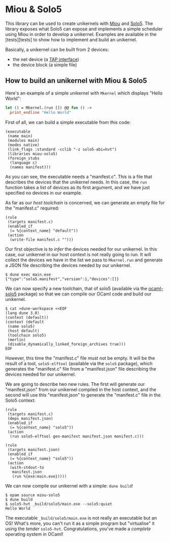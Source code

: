 # Miou & Solo5

This library can be used to create unikernels with [Miou][miou] and
[Solo5][solo5]. The library exposes what Solo5 can expose and implements a
simple scheduler using Miou in order to develop a unikernel. Examples are
available in the [tests][tests] to show how to implement and build an
unikernel.

Basically, a unikernel can be built from 2 devices:
- the net device (a [TAP interface][tap])
- the device block (a simple file)

## How to build an unikernel with Miou & Solo5

Here's an example of a simple unikernel with `Mkernel` which displays
"Hello World":
```ocaml
let () = Mkernel.(run []) @@ fun () ->
  print_endline "Hello World"
```

First of all, we can build a simple executable from this code:
```dune
(executable
 (name main)
 (modules main)
 (modes native)
 (link_flags :standard -cclib "-z solo5-abi=hvt")
 (libraries miou-solo5)
 (foreign_stubs
  (language c)
  (names manifest)))
```

As you can see, the executable needs a "manifest.c". This is a file that
describes the devices that the unikernel needs. In this case, the `run`
function takes a list of devices as its first argument, and we have just
specified no devices in our example.

As far as our _host toolchain_ is concerned, we can generate an empty file for
the "manifest.c" required:
```dune
(rule
 (targets manifest.c)
 (enabled_if
  (= %{context_name} "default"))
 (action
  (write-file manifest.c "")))
```

Our first objective is to _infer_ the devices needed for our unikernel. In this
case, our unikernel in our host context is not really going to run. It will
collect the devices we have in the list we pass to `Mkernel.run` and generate
a JSON file describing the devices needed by our unikernel.
```shell
$ dune exec main.exe
{"type":"solo5.manifest","version":1,"devices":[]}
```

We can now specify a new toolchain, that of solo5 (available via the
[ocaml-solo5][ocaml-solo5] package) so that we can compile our OCaml code and
build our unikernel.
```shell
$ cat >dune-workspace <<EOF
(lang dune 3.0)
(context (default))
(context (default
 (name solo5)
 (host default)
 (toolchain solo5)
 (merlin)
 (disable_dynamically_linked_foreign_archives true)))
EOF
```

However, this time the "manifest.c" file must not be empty. It will be the
result of a tool, `solo5-elftool` (available via the `solo5` package), which
generates the "manifest.c" file from a "manifest.json" file describing the
devices needed for our unikernel.

We are going to describe two new rules. The first will generate our
"manifest.json" from our unikernel compiled in the host context, and the second
will use this "manifest.json" to generate the "manifest.c" file in the Solo5
context:
```dune
(rule
 (targets manifest.c)
 (deps manifest.json)
 (enabled_if
  (= %{context_name} "solo5"))
 (action
  (run solo5-elftool gen-manifest manifest.json manifest.c)))

(rule
 (targets manifest.json)
 (enabled_if
  (= %{context_name} "solo5"))
 (action
  (with-stdout-to
   manifest.json
   (run %{exe:main.exe}))))
```

We can now compile our unikernel with a simple: `dune build`!
```shell
$ opam source miou-solo5
$ dune build
$ solo5-hvt _build/solo5/main.exe --solo5:quiet
Hello World
```

The executable `_build/solo5/main.exe` is not really an executable but an OS!
What's more, you can't run it as a simple program but "virtualise" it using the
_tender_ `solo5-hvt`. Congratulations, you've made a _complete_ operating
system in OCaml!

[miou]: https://github.com/robur-coop/miou
[solo5]: https://github.com/Solo5/solo5
[tap]: https://en.wikipedia.org/wiki/TUN/TAP
[ocaml-solo5]: https://github.com/mirage/ocaml-solo5
